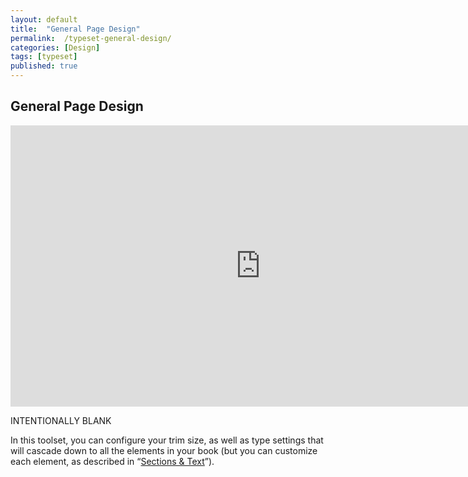 ```yaml
---
layout: default
title:  "General Page Design"
permalink:  /typeset-general-design/
categories: [Design]
tags: [typeset]
published: true
---
```


<section data-type="chapter" class="hsecchapter" data-hederis-type="hsecchapter" id="typeset-general-design" data-pi-attrs="id: typeset-general-design; data-tags: typeset;" role="doc-chapter" data-tags="typeset" data-author-name=" " data-book-title=" " title="General Page Design"><h1 data-hederis-type="hblkchaptitle" class="hblkchaptitle" id="p3w2IMmEk">General Page Design</h1><iframe width="800" height="450" src="https://www.youtube.com/embed/uJFdCjW8Rl8" frameborder="0" allow="accelerometer;" encrypted-media="" gyroscope="" picture-in-picture="" allowfullscreen="" id="pAC65dlGi"></iframe><p data-embedded-html="true" id="pgfTCiIxB">INTENTIONALLY BLANK</p><p class="hblkp" data-hederis-type="hblkp" id="pZpjHflEo">In this toolset, you can configure your trim size, as well as type settings that will cascade down to all the elements in your book (but you can customize each element, as described in &#8220;<a href="{% post_url 2020-07-28-27-SectionsText %}" data-hederis-type="hspana" id="pw7OafHnG"><span class="Hyperlink" data-hederis-type="hspnspan" id="pkP35cbxK">Sections &amp; Text</span></a>&#8221;).</p></section>
